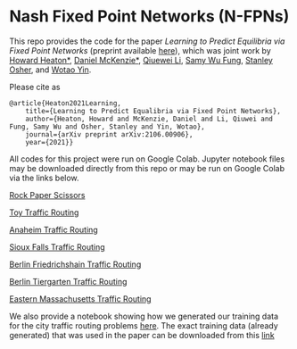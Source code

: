 # Nash Fixed Point Networks (N-FPNs)

This repo provides the code for the paper _Learning to Predict Equilibria via Fixed Point Networks_ (preprint available [here](https://arxiv.org/abs/2106.00906)), which was joint work by 
[Howard Heaton*](howardheaton.tech), [Daniel McKenzie*](http://danielmckenzie.github.io), [Qiuewei Li](https://www.math.ucla.edu/~qiuweili/), [Samy Wu Fung](https://sites.google.com/site/samywufung/), [Stanley Osher](https://scholar.google.com/citations?user=d3UtiX8AAAAJ&hl=en), and [Wotao Yin](https://scholar.google.com/citations?hl=en&user=kpQGGFUAAAAJ).

Please cite as

    @article{Heaton2021Learning,
        title={Learning to Predict Equalibria via Fixed Point Networks},
        author={Heaton, Howard and McKenzie, Daniel and Li, Qiuwei and Fung, Samy Wu and Osher, Stanley and Yin, Wotao},
        journal={arXiv preprint arXiv:2106.00906},
        year={2021}}

All codes for this project were run on Google Colab. Jupyter notebook files may be downloaded directly from this repo or may be run on Google Colab via the links below.

[Rock Paper Scissors](https://colab.research.google.com/drive/1UFrJGZAcHB3xegh7CUSgG0ssK4WqESSR?usp=sharing)

[Toy Traffic Routing](https://colab.research.google.com/drive/15cUv4cPJdPYm4tWC8t1OfrVSLet7h59h?usp=sharing)

[Anaheim Traffic Routing](https://colab.research.google.com/drive/1p5NxcfGCzGFzMHv4yKvxgSD9KN5jMc2r?usp=sharing)

[Sioux Falls Traffic Routing](https://colab.research.google.com/drive/1JYYacauHAuI6s4a7-ngyXx2A-l6JvtkS?usp=sharing)

[Berlin Friedrichshain Traffic Routing](https://colab.research.google.com/drive/1um95xSWQWIrNN53oWkDwM0XzWSkabRBG?usp=sharing)

[Berlin Tiergarten Traffic Routing](https://colab.research.google.com/drive/1OqvQvKbxu18XwywCEg0wOup31JM42haZ?usp=sharing)

[Eastern Massachusetts Traffic Routing](https://colab.research.google.com/drive/1VHMaHQQhFqJ5t5pwj5TZjEAavr8s5N2p?usp=sharing)

We also provide a notebook showing how we generated our training data for the city traffic routing problems [here](https://colab.research.google.com/drive/10NtwIPmDkHl_X6rHBUJxOqY7iIEqV3-H?usp=sharing). The exact training data (already generated) that was used in the paper can be downloaded from  this [link](https://drive.google.com/drive/folders/1XsyxT664yjyIXsnAG9gFeKYEtMlWWp-j?usp=sharing)

